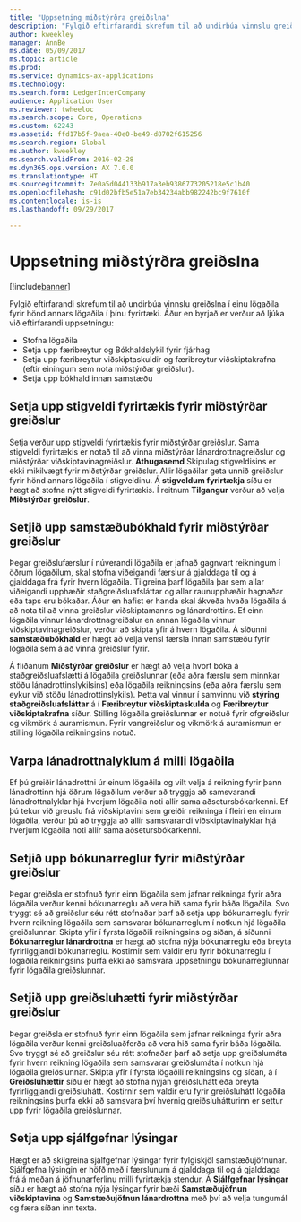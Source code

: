 ```yaml
---
title: "Uppsetning miðstýrðra greiðslna"
description: "Fylgið eftirfarandi skrefum til að undirbúa vinnslu greiðslna í einu lögaðila fyrir hönd annars lögaðila í þínu fyrirtæki."
author: kweekley
manager: AnnBe
ms.date: 05/09/2017
ms.topic: article
ms.prod: 
ms.service: dynamics-ax-applications
ms.technology: 
ms.search.form: LedgerInterCompany
audience: Application User
ms.reviewer: twheeloc
ms.search.scope: Core, Operations
ms.custom: 62243
ms.assetid: ffd17b5f-9aea-40e0-be49-d8702f615256
ms.search.region: Global
ms.author: kweekley
ms.search.validFrom: 2016-02-28
ms.dyn365.ops.version: AX 7.0.0
ms.translationtype: HT
ms.sourcegitcommit: 7e0a5d044133b917a3eb9386773205218e5c1b40
ms.openlocfilehash: c91d02bfb5e51a7eb34234abb982242bc9f7610f
ms.contentlocale: is-is
ms.lasthandoff: 09/29/2017

---
```


# <a name="set-up-centralized-payments"></a>Uppsetning miðstýrðra greiðslna

[!include[banner](../includes/banner.md)]


Fylgið eftirfarandi skrefum til að undirbúa vinnslu greiðslna í einu lögaðila fyrir hönd annars lögaðila í þínu fyrirtæki. Áður en byrjað er verður að ljúka við eftirfarandi uppsetningu:

-   Stofna lögaðila
-   Setja upp færibreytur og Bókhaldslykil fyrir fjárhag
-   Setja upp færibreytur viðskiptaskuldir og færibreytur viðskiptakrafna (eftir einingum sem nota miðstýrðar greiðslur).
-   Setja upp bókhald innan samstæðu

## <a name="set-up-an-organizational-hierarchy-for-centralized-payments"></a>Setja upp stigveldi fyrirtækis fyrir miðstýrðar greiðslur
Setja verður upp stigveldi fyrirtækis fyrir miðstýrðar greiðslur. Sama stigveldi fyrirtækis er notað til að vinna miðstýrðar lánardrottnagreiðslur og miðstýrðar viðskiptavinagreiðslur. **Athugasemd** Skipulag stigveldisins er ekki mikilvægt fyrir miðstýrðar greiðslur. Allir lögaðilar geta unnið greiðslur fyrir hönd annars lögaðila í stigveldinu. Á **stigveldum fyrirtækja** síðu er hægt að stofna nýtt stigveldi fyrirtækis. Í reitnum **Tilgangur** verður að velja **Miðstýrðar greiðslur**. 

## <a name="set-up-an-intercompany-account-for-centralized-payments"></a>Setjið upp samstæðubókhald fyrir miðstýrðar greiðslur
Þegar greiðslufærslur í núverandi lögaðila er jafnað gagnvart reikningum í öðrum lögaðilum, skal stofna viðeigandi færslur á gjalddaga til og á gjalddaga frá fyrir hvern lögaðila. Tilgreina þarf lögaðila þar sem allar viðeigandi upphæðir staðgreiðsluafsláttar og allar raunupphæðir hagnaðar eða taps eru bókaðar. Áður en hafist er handa skal ákveða hvaða lögaðila á að nota til að vinna greiðslur viðskiptamanns og lánardrottins. Ef einn lögaðila vinnur lánardrottnagreiðslur en annan lögaðila vinnur viðskiptavinagreiðslur, verður að skipta yfir á hvern lögaðila. Á síðunni **samstæðubókhald** er hægt að velja vensl færsla innan samstæðu fyrir lögaðila sem á að vinna greiðslur fyrir. 

Á fliðanum **Miðstýrðar greiðslur** er hægt að velja hvort bóka á staðgreiðsluafslætti á lögaðila greiðslunnar (eða aðra færslu sem minnkar stöðu lánadrottinslykilsins) eða lögaðila reikningsins (eða aðra færslu sem eykur við stöðu lánadrottinslykils). Þetta val vinnur í samvinnu við **stýring staðgreiðsluafsláttar** á í **Færibreytur viðskiptaskulda** og **Færibreytur viðskiptakrafna** síður. Stilling lögaðila greiðslunnar er notuð fyrir ofgreiðslur og vikmörk á auramismun. Fyrir vangreiðslur og vikmörk á auramismun er stilling lögaðila reikningsins notuð.

## <a name="map-vendor-accounts-across-legal-entities"></a>Varpa lánadrottnalyklum á milli lögaðila
Ef þú greiðir lánadrottni úr einum lögaðila og vilt velja á reikning fyrir þann lánadrottinn hjá öðrum lögaðilum verður að tryggja að samsvarandi lánadrottnalyklar hjá hverjum lögaðila noti allir sama aðsetursbókarkenni. Ef þú tekur við greuslu frá viðskiptavini sem greiðir reikninga í fleiri en einum lögaðila, verður þú að tryggja að allir samsvarandi viðskiptavinalyklar hjá hverjum lögaðila noti allir sama aðsetursbókarkenni.

## <a name="set-up-posting-profiles-for-centralized-payments"></a>Setjið upp bókunarreglur fyrir miðstýrðar greiðslur
Þegar greiðsla er stofnuð fyrir einn lögaðila sem jafnar reikninga fyrir aðra lögaðila verður kenni bókunarreglu að vera hið sama fyrir báða lögaðila. Svo tryggt sé að greiðslur séu rétt stofnaðar þarf að setja upp bókunarreglu fyrir hvern reikning lögaðila sem samsvarar bókunarreglum í notkun hjá lögaðila greiðslunnar. Skipta yfir í fyrsta lögaðili reikningsins og síðan, á síðunni **Bókunarreglur lánardrottna** er hægt að stofna nýja bókunarreglu eða breyta fyrirliggjandi bókunarreglu. Kostirnir sem valdir eru fyrir bókunarreglu í lögaðila reikningsins þurfa ekki að samsvara uppsetningu bókunarreglunnar fyrir lögaðila greiðslunnar.

## <a name="set-up-methods-of-payment-for-centralized-payments"></a>Setjið upp greiðsluhætti fyrir miðstýrðar greiðslur
Þegar greiðsla er stofnuð fyrir einn lögaðila sem jafnar reikninga fyrir aðra lögaðila verður kenni greiðsluaðferða að vera hið sama fyrir báða lögaðila. Svo tryggt sé að greiðslur séu rétt stofnaðar þarf að setja upp greiðslumáta fyrir hvern reikning lögaðila sem samsvarar greiðslumáta í notkun hjá lögaðila greiðslunnar. Skipta yfir í fyrsta lögaðili reikningsins og síðan, á í **Greiðsluhættir** síðu er hægt að stofna nýjan greiðsluhátt eða breyta fyrirliggjandi greiðsluhátt. Kostirnir sem valdir eru fyrir greiðsluhátt lögaðila reikningsins þurfa ekki að samsvara því hvernig greiðsluhátturinn er settur upp fyrir lögaðila greiðslunnar.

## <a name="set-up-default-descriptions"></a>Setja upp sjálfgefnar lýsingar
Hægt er að skilgreina sjálfgefnar lýsingar fyrir fylgiskjöl samstæðujöfnunar. Sjálfgefna lýsingin er höfð með í færslunum á gjalddaga til og á gjalddaga frá á meðan á jöfnunarferlinu milli fyrirtækja stendur. Á **Sjálfgefnar lýsingar** síðu er hægt að stofna nýja lýsingar fyrir bæði **Samstæðujöfnun viðskiptavina** og **Samstæðujöfnun lánardrottna** með því að velja tungumál og færa síðan inn texta.




